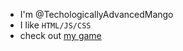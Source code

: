 - I'm @TechologicallyAdvancedMango
- I like `HTML/JS/CSS`
- check out [my game](https://github.com/TechnologicallyAdvancedMango/mangoclicker )

<!---
TechnologicallyAdvancedMango/TechnologicallyAdvancedMango is a ✨ special ✨ repository because its `README.md` (this file) appears on your GitHub profile.
You can click the Preview link to take a look at your changes.
--->
